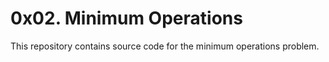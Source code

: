 # 0x02. Minimum Operations

This repository contains source code for the minimum operations problem.
